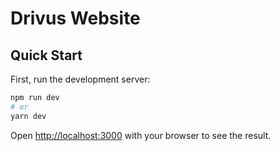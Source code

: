 # Drivus Website
## Quick Start

First, run the development server:

```bash
npm run dev
# or
yarn dev
```

Open [http://localhost:3000](http://localhost:3000) with your browser to see the result.
